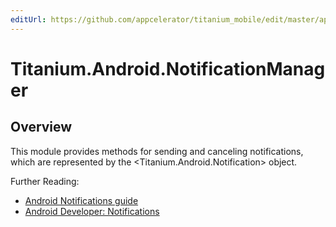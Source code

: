 ```yaml
---
editUrl: https://github.com/appcelerator/titanium_mobile/edit/master/apidoc/Titanium/Android/NotificationManager/NotificationManager.yml
---
```

# Titanium.Android.NotificationManager

<TypeHeader/>

## Overview

This module provides methods for sending and canceling notifications,
which are represented by the <Titanium.Android.Notification> object.

Further Reading:

  * [Android Notifications guide](https://titaniumsdk.com/guide/Titanium_SDK/Titanium_SDK_How-tos/Notification_Services/Android_Notifications.html)
  * [Android Developer: Notifications](https://developer.android.com/guide/topics/ui/notifiers/notifications.html)

<ApiDocs/>
